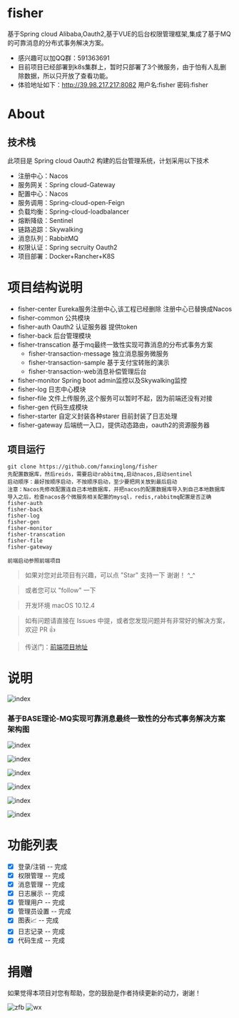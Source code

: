 # fisher
基于Spring cloud Alibaba,Oauth2,基于VUE的后台权限管理框架,集成了基于MQ的可靠消息的分布式事务解决方案。
- 感兴趣可以加QQ群：591363691
- 目前项目已经部署到k8s集群上，暂时只部署了3个微服务，由于怕有人乱删除数据，所以只开放了查看功能。
- 体验地址如下：http://39.98.217.217:8082 用户名:fisher 密码:fisher
# About

## 技术栈
此项目是 Spring cloud Oauth2 构建的后台管理系统，计划采用以下技术
- 注册中心：Nacos
- 服务网关：Spring cloud-Gateway
- 配置中心：Nacos
- 服务调用：Spring-cloud-open-Feign
- 负载均衡：Spring-cloud-loadbalancer
- 熔断降级：Sentinel
- 链路追踪：Skywalking
- 消息队列：RabbitMQ
- 权限认证：Spring secruity Oauth2
- 项目部署：Docker+Rancher+K8S

# 项目结构说明
- fisher-center Eureka服务注册中心,该工程已经删除
  注册中心已替换成Nacos
- fisher-common 公共模块
- fisher-auth  Oauth2 认证服务器 提供token
- fisher-back 后台管理模块
- fisher-transcation 基于mq最终一致性实现可靠消息的分布式事务方案
  - fisher-transaction-message 独立消息服务微服务
  - fisher-transaction-sample 基于支付宝转账的演示
  - fisher-transaction-web消息补偿管理后台
- fisher-monitor Spring boot admin监控以及Skywalking监控
- fisher-log 日志中心模块
- fisher-file 文件上传服务,这个服务可以暂时不起，因为前端还没有对接
- fisher-gen 代码生成模块
- fisher-starter 自定义封装各种starer 目前封装了日志处理
- fisher-gateway 后端统一入口，提供动态路由，oauth2的资源服务器

## 项目运行
```
git clone https://github.com/fanxinglong/fisher
先配置数据库，然后reids，需要启动rabbitmq,启动nacos,启动sentinel
启动顺序：最好按顺序启动，不按顺序启动，至少要把网关放到最后启动
注意：Nacos先修改配置连自己本地数据库，并把nacos的配置数据库导入到自己本地数据库
导入之后，检查nacos各个微服务相关配置的mysql，redis,rabbitmq配置是否正确
fisher-auth
fisher-back
fisher-log
fisher-gen
fisher-monitor
fisher-transcation
fisher-file 
fisher-gateway

前端启动参照前端项目
```

>  如果对您对此项目有兴趣，可以点 "Star" 支持一下 谢谢！ ^_^

>  或者您可以 "follow" 一下

>  开发环境 macOS 10.12.4 

>  如有问题请直接在 Issues 中提，或者您发现问题并有非常好的解决方案，欢迎 PR 👍

>  传送门：[前端项目地址](https://github.com/fanxinglong/fisher-admin) 

# 说明
![index](https://github.com/fanxinglong/fisher/blob/master/docs/fisher-ac.png)

### 基于BASE理论-MQ实现可靠消息最终一致性的分布式事务解决方案架构图
![index](https://github.com/fanxinglong/fisher/blob/master/docs/tsc.png)

![index](https://github.com/fanxinglong/fisher/blob/master/docs/msg.png)

![index](https://github.com/fanxinglong/fisher/blob/master/docs/sentinel_.png)

![index](https://github.com/fanxinglong/fisher/blob/master/docs/admin.png)

![index](https://github.com/fanxinglong/fisher/blob/master/docs/skywalking.png)

![index](https://github.com/fanxinglong/fisher/blob/master/docs/skywalking1.png)

# 功能列表

- [x] 登录/注销 -- 完成
- [x] 权限管理 -- 完成
- [x] 消息管理 -- 完成
- [x] 日志展示 -- 完成
- [x] 管理用户 -- 完成
- [x] 管理员设置 -- 完成
- [x] 图表📈 -- 完成
- [x] 日志记录 -- 完成
- [x] 代码生成 -- 完成

# 捐赠

如果觉得本项目对您有帮助，您的鼓励是作者持续更新的动力，谢谢！

![zfb](https://github.com/fanxinglong/fisher/blob/master/docs/zfb.png) 
![wx](https://github.com/fanxinglong/fisher/blob/master/docs/wx.png) 
